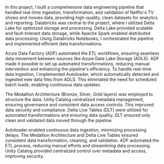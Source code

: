 In this project, I built a comprehensive data engineering pipeline that handled real-time ingestion, transformation, and validation of Netflix's TV shows and movies data, providing high-quality, clean datasets for analytics and reporting. Databricks was central to the project, where I utilized Delta Lake for optimized storage and processing. Delta Lake provided scalable and fault-tolerant data storage, while Apache Spark enabled distributed data processing. Using Databricks Notebooks, I orchestrated the pipeline and implemented efficient data transformations. 

Azure Data Factory (ADF) automated the ETL workflows, ensuring seamless data movement between sources like Azure Data Lake Storage (ADLS). ADF made it possible to set up automated transformations, reducing manual intervention and enhancing the pipeline's efficiency. To handle real-time data ingestion, I implemented Autoloader, which automatically detected and ingested new data files from ADLS. This eliminated the need for scheduled batch loads, enabling continuous data updates.

The Medallion Architecture (Bronze, Silver, Gold layers) was employed to structure the data. Unity Catalog centralized metadata management, ensuring governance and consistent data access controls. This improved data security and compliance. Delta Live Tables (DLT) were utilized for automated transformations and ensuring data quality. DLT ensured only clean and validated data moved through the pipeline.

Autoloader enabled continuous data ingestion, minimizing processing delays. The Medallion Architecture and Delta Live Tables ensured consistent data transformation, cleaning, and validation. ADF automated the ETL process, reducing manual efforts and streamlining data processing. Unity Catalog provided centralized control over metadata and access, improving security.
